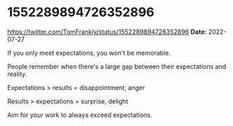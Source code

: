 # 1552289894726352896
https://twitter.com/TomFrankly/status/1552289894726352896
**Date:** 2022-07-27

If you only meet expectations, you won't be memorable.

People remember when there's a large gap between their expectations and reality.

Expectations > results = disappointment, anger

Results > expectations = surprise, delight

Aim for your work to always exceed expectations.
